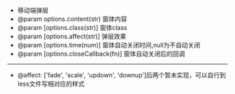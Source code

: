  * 移动端弹层
 * @param 	options.content(str)			窗体内容
 * @param 	[options.class(str)]			窗体class
 * @param 	[options.affect(str)]			弹层效果
 * @param	[options.time(num)]				窗体自动关闭时间,null为不自动关闭
 * @param	[options.closeCallback(fn)]		窗体自动关闭后的回调
-------------------------------------------------------------------------
 * @affect: ['fade', 'scale', 'updown', 'downup']后两个暂未实现，可以自行到less文件写相对应的样式
 